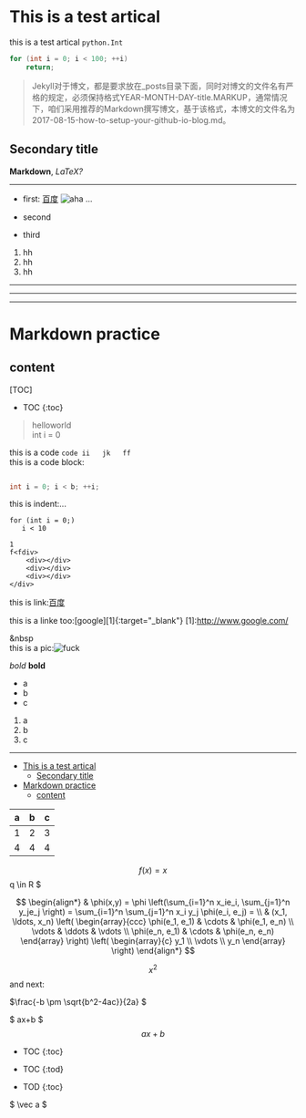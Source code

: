 # This is a test artical

this is a test artical `python.Int`

```c
for (int i = 0; i < 100; ++i)
    return;
```

>Jekyll对于博文，都是要求放在_posts目录下面，同时对博文的文件名有严格的规定，必须保持格式YEAR-MONTH-DAY-title.MARKUP，通常情况下，咱们采用推荐的Markdown撰写博文，基于该格式，本博文的文件名为2017-08-15-how-to-setup-your-github-io-blog.md。

## Secondary title

**Markdown**, *LaTeX?*
______________________________

* first:
[百度](http://www.google.com/)
![aha](https://tvax1.sinaimg.cn/crop.0.0.736.736.180/9f3d6c8ely8fnu4qur21pj20kg0kgt9t.jpg)
...

* second
* third

1. hh
1. hh
1. hh

_____________________________________________

**************************************

* * *

# Markdown practice

## content

[TOC]
* TOC
{:toc}

>helloworld  
int i  = 0

this is a code `code
ii  
jk  
ff`  
this is a code block:

```c

int i = 0; i < b; ++i;  
```

this is indent:...  

    for (int i = 0;)
       i < 10

    1
    f<fdiv>   
        <div></div>
        <div></div>
        <div></div>
    </div>

this is link:[百度](www.baidu.com/"commernt")  
  
this is a linke too:[google][1]{:target="_blank"}
[1]:http://www.google.com/

&nbsp<br/>
this is a pic:![fuck](./fuck)

*bold*
**bold**

* a
* b
* c

1. a
2. b
3. c

***
- [This is a test artical](#this-is-a-test-artical)
    - [Secondary title](#secondary-title)
- [Markdown practice](#markdown-practice)
    - [content](#content)

| a | b | c |
|-----|-----|-----|
|1|2|3|
|4|4|4|

$$ f(x) = x
$$ q \in R $

$$
\begin{align*}
  & \phi(x,y) = \phi \left(\sum_{i=1}^n x_ie_i, \sum_{j=1}^n y_je_j \right)
  = \sum_{i=1}^n \sum_{j=1}^n x_i y_j \phi(e_i, e_j) = \\
  & (x_1, \ldots, x_n) \left( \begin{array}{ccc}
      \phi(e_1, e_1) & \cdots & \phi(e_1, e_n) \\
      \vdots & \ddots & \vdots \\
      \phi(e_n, e_1) & \cdots & \phi(e_n, e_n)
    \end{array} \right)
  \left( \begin{array}{c}
      y_1 \\
      \vdots \\
      y_n
    \end{array} \right)
\end{align*}
$$

$$ x^2 $$
and next: 

$\frac{-b \pm \sqrt{b^2-4ac}}{2a} $

$ ax+b $
$$ ax+b $$

* TOC
{:toc}

* TOC
{:tod}

* TOD
{:toc}

$ \vec a $
